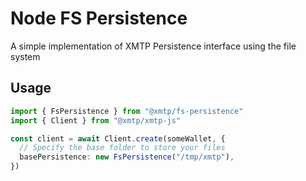 # Node FS Persistence

A simple implementation of XMTP Persistence interface using the file system

## Usage

```ts
import { FsPersistence } from "@xmtp/fs-persistence"
import { Client } from "@xmtp/xmtp-js"

const client = await Client.create(someWallet, {
  // Specify the base folder to store your files
  basePersistence: new FsPersistence("/tmp/xmtp"),
})
```

